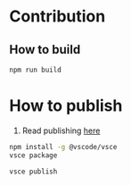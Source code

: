 # Contribution

## How to build

```sh
npm run build
```


# How to publish

1. Read publishing [here](https://code.visualstudio.com/api/working-with-extensions/publishing-extension)

```sh
npm install -g @vscode/vsce
vsce package

vsce publish
```
